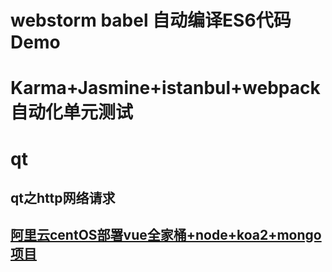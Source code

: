 # webstorm babel 自动编译ES6代码 Demo
# Karma+Jasmine+istanbul+webpack自动化单元测试 


# qt

## qt之http网络请求

## [阿里云centOS部署vue全家桶+node+koa2+mongo项目](https://github.com/WiFiUncle/blog/issues/1)
